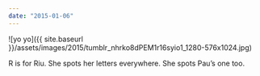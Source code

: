 ```yaml
---
date: "2015-01-06"
---
```


![yo yo]({{ site.baseurl }}/assets/images/2015/tumblr_nhrko8dPEM1r16syio1_1280-576x1024.jpg)

R is for Riu. She spots her letters everywhere. She spots Pau’s one too.
